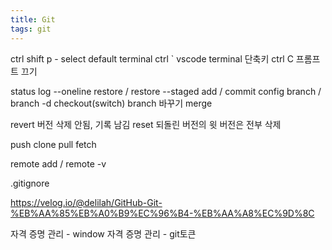 ```yaml
---
title: Git
tags: git
---
```


ctrl shift p - select default terminal
ctrl ` vscode terminal 단축키
ctrl C 프롬프트 끄기

status
log --oneline
restore / restore --staged
add / commit
config
branch / branch -d
checkout(switch) branch 바꾸기
merge

revert
버전 삭제 안됨, 기록 남김
reset
되돌린 버전의 윗 버전은 전부 삭제

push
clone pull fetch

remote add / remote -v

.gitignore

https://velog.io/@delilah/GitHub-Git-%EB%AA%85%EB%A0%B9%EC%96%B4-%EB%AA%A8%EC%9D%8C

자격 증명 관리 - window 자격 증명 관리 - git토큰